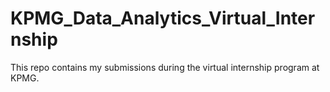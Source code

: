 # KPMG_Data_Analytics_Virtual_Internship
This repo contains my submissions during the virtual internship program at KPMG.
